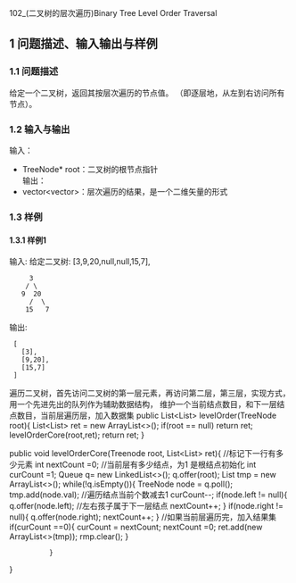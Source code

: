 102_(二叉树的层次遍历)Binary Tree Level Order Traversal
 ## 1 问题描述、输入输出与样例
 ### 1.1 问题描述
 给定一个二叉树，返回其按层次遍历的节点值。 （即逐层地，从左到右访问所有节点）。<br>
 ### 1.2 输入与输出
 输入：<br>
 * TreeNode* root：二叉树的根节点指针<br>
 输出：<br>
 * vector<vector<int>>：层次遍历的结果，是一个二维矢量的形式
 ### 1.3 样例
 #### 1.3.1 样例1
 输入: 给定二叉树: [3,9,20,null,null,15,7],
     
         3
        / \
       9  20
         /  \
        15   7

 输出: 

     [
       [3],
       [9,20],
       [15,7]
     ]

遍历二叉树，首先访问二叉树的第一层元素，再访问第二层，第三层，实现方式，用一个先进先出的队列作为辅助数据结构，
维护一个当前结点数目，和下一层结点数目，当前层遍历层，加入数据集
public List<List<Integer>> levelOrder(TreeNode root){
           List<List<Integer>> ret = new ArrayList<>();
           if(root == null)
                 return ret;
           levelOrderCore(root,ret);
           return ret;
}

public void levelOrderCore(Treenode root, List<List<Interger>> ret){
              //标记下一行有多少元素
              int nextCount =0;
              //当前层有多少结点，为1 是根结点初始化
              int curCount =1;
              Queue<TreeNode> q= new LinkedList<>();
              q.offer(root);
              List<Integer> tmp = new ArrayList<>();
              while(!q.isEmpty()){
                       TreeNode node = q.poll();
                       tmp.add(node.val);
                       //遍历结点当前个数减去1
                       curCount--;
                       if(node.left != null){
                              q.offer(node.left);
                              //左右孩子属于下一层结点
                              nextCount++;
                       }
                       if(node.right != null){
                             q.offer(node.right);
                             nextCount++;
                       }
                       //如果当前层遍历完，加入结果集
                       if(curCount ==0){
                               curCount = nextCount;
                               nextCount =0;
                               ret.add(new ArrayList<>(tmp));
                               rmp.clear();
                       }

              }

}
